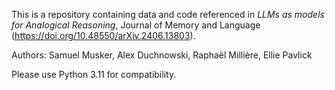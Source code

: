 This is a repository containing data and code referenced in _LLMs as models for Analogical Reasoning_, Journal of Memory and Language (https://doi.org/10.48550/arXiv.2406.13803). 

Authors: 
Samuel Musker,
Alex Duchnowski,
Raphaël Millière,
Ellie Pavlick

Please use Python 3.11 for compatibility. 
